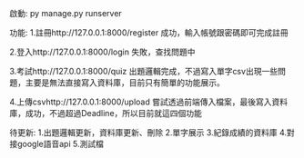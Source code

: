 啟動:
py manage.py runserver

功能:
1.註冊http://127.0.0.1:8000/register
成功，輸入帳號跟密碼即可完成註冊

2.登入http://127.0.0.1:8000/login
失敗，查找問題中

3.考試http://127.0.0.1:8000/quiz
出題邏輯完成，不過寫入單字csv出現一些問題，主要是無法直接寫入資料庫，目前只有簡單的功能展示。

4.上傳csvhttp://127.0.0.1:8000/upload
嘗試透過前端傳入檔案，最後寫入資料庫，成功，不過超過Deadline，所以目前就這四個功能

待更新:
1.出題邏輯更新，資料庫更新、刪除
2.單字展示
3.紀錄成績的資料庫
4.對接google語音api
5.測試檔